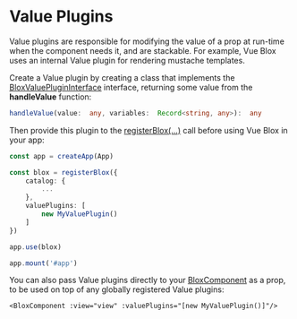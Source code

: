 # Value Plugins

Value plugins are responsible for modifying the value of a prop at run-time when the component needs it, and are stackable. For example, Vue Blox uses an internal Value plugin for rendering mustache templates.

Create a Value plugin by creating a class that implements the [BloxValuePluginInterface](/docs/api/interfaces/blox-value-plugin-interface) interface, returning some value from the **handleValue** function:

```ts
handleValue(value:  any, variables:  Record<string, any>):  any
```

Then provide this plugin to the [registerBlox(...)](/docs/api/composables/register-blox) call before using Vue Blox in your app:

```ts
const app = createApp(App)

const blox = registerBlox({
	catalog: {
		...
	},
	valuePlugins: [
		new MyValuePlugin()
	]
})

app.use(blox)

app.mount('#app')
```

You can also pass Value plugins directly to your [BloxComponent](/docs/api/components/blox-component) as a prop, to be used on top of any globally registered Value plugins:

```
<BloxComponent :view="view" :valuePlugins="[new MyValuePlugin()]"/>
```